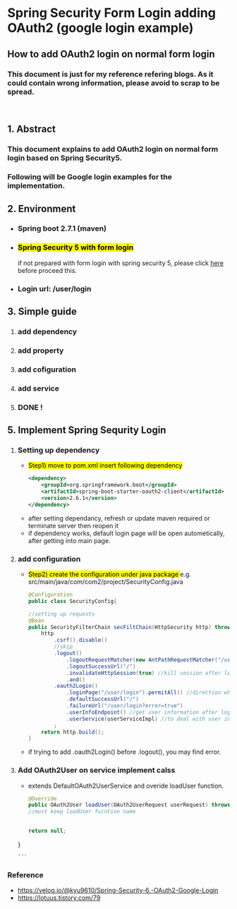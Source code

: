 # Spring Security Form Login adding OAuth2 (google login example) 
## How to add OAuth2 login on normal form login
### This document is just for my reference refering blogs. As it could contain wrong information, please avoid to scrap to be spread.
<br>

## 1. Abstract
### This document explains to add OAuth2 login on normal form login based on Spring Security5.
### Following will be Google login examples for the implementation.

## 2. Environment
 - ### Spring boot 2.7.1 (maven)
 - ### <mark> Spring Security 5 with form login</mark>   
    if not prepared with form login with spring security 5, please click [here](https://github.com/kuromelodylee/study/blob/master/java/Spring%20Security(eng).md) before proceed this.
 - ### Login url: /user/login

## 3. Simple guide
 1. ### add dependency
 2. ### add property
 3. ### add cofiguration
 4. ### add service
 5. ### DONE !

## 5. Implement Spring Sequrity Login
 1. ### Setting up dependency
    - <mark > Step1) move to pom.xml insert following dependency</mark>
        ```xml
        <dependency>
			<groupId>org.springframework.boot</groupId>
			<artifactId>spring-boot-starter-oauth2-client</artifactId>
			<version>2.6.1</version>
		</dependency>
        ```
     - after setting dependancy, refresh or update maven required or terminate server then reopen it
     - if dependency works, default login page will be open autometically, after getting into main page.
 2. ### add configuration
    - <mark> Step2) create the configuration under java package </mark> 
    e.g. src/main/java/com/com2/project/SecurityConfig.java
        ```java
        @Configuration
        public class SecurityConfig{
       
        //setting up requests
        @Bean
        public SecurityFilterChain secFiltChain(HttpSecurity http) throws Exception{
            http
                .csrf().disable()
                //skip
                .logout()
                    .logoutRequestMatcher(new AntPathRequestMatcher("/user/logout"))
                    .logoutSuccessUrl("/")
                    .invalidateHttpSession(true) //kill session after logout
                    .and()
                .oauth2Login()
                    .loginPage("/user/login").permitAll() //direction where gateway gor OAuth2 login
                    .defaultSuccessUrl("/") 
                    .failureUrl("/user/login?error=true")
                    .userInfoEndpoint() //get user information after login success
                    .userService(userServiceImpl) //to deal with user information (similar with UserSevice in form login procedure) 
                ; 
            return http.build();
        }
        ```
    - if trying to add .oauth2Login() before .logout(), you may find error. 

 3. ### Add OAuth2User on service implement calss
     - extends DefaultOAuth2UserService and overide loadUser function.
        ```java
        @Override
        public OAuth2User loadUser(OAuth2UserRequest userRequest) throws OAuth2AuthenticationException{
        //must keep loadUser fucntion name
                    

        return null;
    }



        ```

### Reference
 - https://velog.io/@kyu9610/Spring-Security-6.-OAuth2-Google-Login
 - https://lotuus.tistory.com/79
